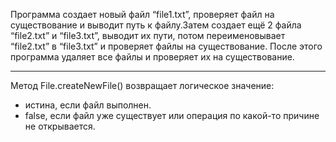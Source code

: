 Программа создает новый файл “file1.txt”, проверяет файл на существование и выводит путь к файлу.Затем создает ещё 2 файла “file2.txt” и “file3.txt”, выводит их пути, потом переименовывает “file2.txt” в “file3.txt” и проверяет файлы на существование. После этого программа удаляет все файлы и проверяет их на существование.
*****************************************************************************************************************************
Метод File.createNewFile() возвращает логическое значение:

 - истина, если файл выполнен.
- false, если файл уже существует или операция по какой-то причине не открывается.

